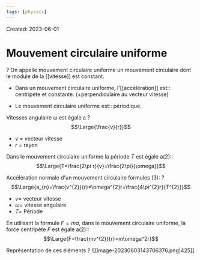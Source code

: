```yaml
---
tags: [physics] 
---
```

Created: 2023-06-01

# Mouvement circulaire uniforme
?
On appelle mouvement circulaire uniforme un mouvement circulaire dont le module de la [[vitesse]] est constant.
<!--SR:!2024-01-13,72,150-->

- Dans un mouvement circulaire uniforme, l'[[accélération]] est:: centripète et constante. (+perpendiculaire au vecteur vitesse)
<!--SR:!2024-03-09,172,250-->
- Le mouvement circulaire uniforme est:: périodique.
<!--SR:!2023-12-23,16,130-->

Vitesses angulaire $\omega$ est égale a
?
$$\Large{\frac{v}{r}}$$
- $v$ = vecteur vitesse
- $r$ = rayon
<!--SR:!2024-01-21,289,250-->

Dans le mouvement circulaire uniforme la période $T$ est égale a(2)::$$\Large{T=\frac{2\pi r}{v}=\frac{2\pi}{\omega}}$$
<!--SR:!2023-12-10,68,190-->

Accélération normale d'un mouvement circulaire formules (3):
?
$$\Large{a_{n}=\frac{v^{2}}{r}=\omega^{2}r=\frac{4\pi^{2}r}{T^{2}}}$$
- $v=$ vecteur vitesse
- $\omega=$ vitesse angulaire
- $T=$ Période
<!--SR:!2024-02-18,81,190-->

En utilisant la formule $F=ma$, dans le mouvement circulaire uniforme, la force centripète $F$ est égale a(2)::$$\Large{F=\frac{mv^{2}}{r}=m\omega^2r}$$
<!--SR:!2023-12-24,125,250-->

Représentation de ces éléments
?
![[image-20230603143706376.png|425]]
<!--SR:!2024-05-27,212,244-->

